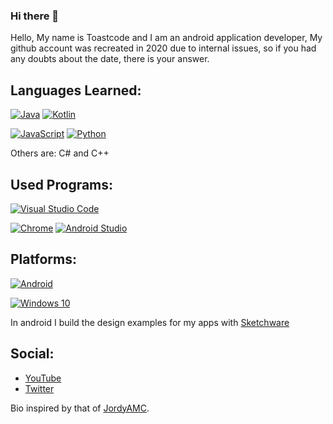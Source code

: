 ### Hi there 👋

Hello, My name is Toastcode and I am an android application developer, My github account was recreated in 2020 due to internal issues, so if you had any doubts about the date, there is your answer.

## Languages Learned:
[![Java](https://img.shields.io/badge/Java-FA6709?style=for-the-badge&logo=java&logoColor=white&labelColor=101010)]()
[![Kotlin](https://img.shields.io/badge/Kotlin-0288D1?style=for-the-badge&logo=kotlin&logoColor=white&labelColor=101010)]()

[![JavaScript](https://img.shields.io/badge/JavaScript-yellow?style=for-the-badge&logo=javascript&logoColor=white&labelColor=101010)]()
[![Python](https://img.shields.io/badge/Python-00BCD4?style=for-the-badge&logo=python&logoColor=white&labelColor=101010)]()

Others are: C# and C++
## Used Programs:
[![Visual Studio Code](https://img.shields.io/badge/VS_Code-35849E?style=for-the-badge&logo=appveyor&logoColor=white&labelColor=101010)]()

[![Chrome](https://img.shields.io/badge/Chrome_for_Devs-F57C00?style=for-the-badge&logo=google&logoColor=white&labelColor=101010)]()
[![Android Studio](https://img.shields.io/badge/Intellij_IDEA-323232?style=for-the-badge&logo=android%20studio&logoColor=white&labelColor=101010)]()

## Platforms:
[![Android](https://img.shields.io/badge/Android-3ED283?style=for-the-badge&logo=android&logoColor=white&labelColor=101010)]()

[![Windows 10](https://img.shields.io/badge/Windows_%2010-0071c5?style=for-the-badge&logo=windows&labelColor=101010)]()

In android I build the design examples for my apps with [Sketchware](http://sketchware.io/)
## Social:
- [YouTube](https://www.youtube.com/channel/UCv-eCuY9DcqenZaC3jldErg)
- [Twitter](https://twitter.com/NomixTrs)

Bio inspired by that of [JordyAMC](https://github.com/jordyamc).

